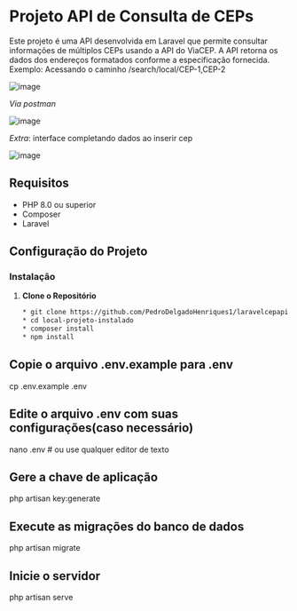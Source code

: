 # Projeto API de Consulta de CEPs

Este projeto é uma API desenvolvida em Laravel que permite consultar informações de múltiplos CEPs usando a API do ViaCEP. A API retorna os dados dos endereços formatados conforme a especificação fornecida.
Exemplo: Acessando o caminho /search/local/CEP-1,CEP-2

![image](https://github.com/user-attachments/assets/41c4e31f-9731-4c32-b25d-981a49ae21ee)


*Via postman*


![image](https://github.com/user-attachments/assets/2d2e27d8-9076-4579-ab9f-2dffc9277cab)


*Extra*: interface completando dados ao inserir cep


![image](https://github.com/user-attachments/assets/b7386e4b-6fe9-4f7b-9250-c64d58a002db)

## Requisitos

- PHP 8.0 ou superior
- Composer
- Laravel

## Configuração do Projeto

### Instalação

1. **Clone o Repositório**

   ```bash
   * git clone https://github.com/PedroDelgadoHenriques1/laravelcepapi.git
   * cd local-projeto-instalado
   * composer install
   * npm install

## Copie o arquivo .env.example para .env
cp .env.example .env

## Edite o arquivo .env com suas configurações(caso necessário)
nano .env  # ou use qualquer editor de texto

## Gere a chave de aplicação
php artisan key:generate

## Execute as migrações do banco de dados
php artisan migrate

## Inicie o servidor
php artisan serve

